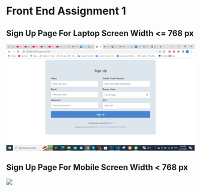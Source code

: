 ﻿# Front End Assignment 1

## Sign Up Page For Laptop Screen Width <= 768 px

<img src="./screenshot/Screenshot1.png"  />


<br>

## Sign Up Page For Mobile Screen Width < 768 px


<img src="./screenshot/Screenshot3.png"  />
